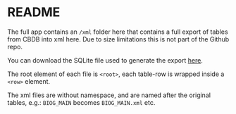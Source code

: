 # README

The full app contains an ```/xml``` folder here that contains a full export of tables from CBDB into xml here. 
Due to size limitations this is not part of the Github repo. 

You can download the SQLite file used to generate the export [here](https://hu-my.sharepoint.com/personal/hongsuwang_fas_harvard_edu/_layouts/15/guestaccess.aspx?guestaccesstoken=3E8k6iahdJx2Ew6k%2BAeKHDuP4DSSFzbpy02BbfjXhKs%3D&docid=09fda1531e3214410a18eb2aece0b003f).

The root element of each file is ```<root>```, each table-row is wrapped inside a ```<row>``` element. 

The xml files are without namespace, and are named after the original tables, e.g.:
```BIOG_MAIN``` becomes ```BIOG_MAIN.xml``` etc. 
